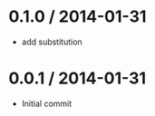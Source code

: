 
0.1.0 / 2014-01-31
==================

 * add substitution

0.0.1 / 2014-01-31
==================

 * Initial commit
